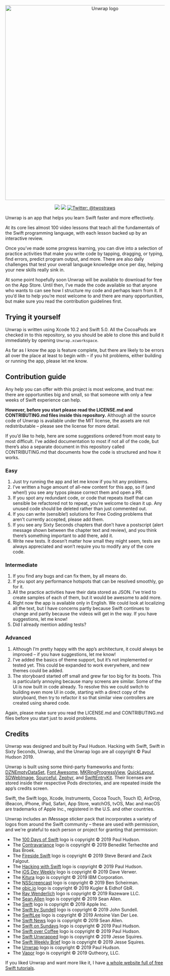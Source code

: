 
<p align="center">
    <img src="https://www.hackingwithswift.com/files/unwrap/logo.png" alt="Unwrap logo" width="614" maxHeight="171" />
</p>

<p align="center">
    <img src="https://img.shields.io/badge/iOS-12.0+-blue.svg" />
    <img src="https://img.shields.io/badge/Swift-5.0-brightgreen.svg" />
    <a href="https://twitter.com/twostraws">
        <img src="https://img.shields.io/badge/Contact-@twostraws-lightgrey.svg?style=flat" alt="Twitter: @twostraws" />
    </a>
</p>

Unwrap is an app that helps you learn Swift faster and more effectively.

At its core lies almost 100 video lessons that teach all the fundamentals of the Swift programming language, with each lesson backed up by an interactive review.

Once you’ve made some progress learning, you can dive into a selection of practice activities that make you write code by tapping, dragging, or typing, find errors, predict program output, and more. There are also daily challenges that test your overall language knowledge once per day, helping your new skills really sink in.

At some point hopefully soon Unwrap will be available to download for free on the App Store. Until then, I’ve made the code available so that anyone who wants to can see how I structure my code and perhaps learn from it. If you’d like to help you’re most welcome to and there are many opportunities, but make sure you read the contribution guidelines first.


## Trying it yourself

Unwrap is written using Xcode 10.2 and Swift 5.0. All the CocoaPods are checked in to this repository, so you should be able to clone this and build it immediately by opening `Unwrap.xcworkspace`.

As far as I know the app is feature complete, but there are likely to be errors all over the place at least to begin with – if you hit problems, either building or running the app, please let me know.


## Contribution guide

Any help you can offer with this project is most welcome, and trust me: there are opportunities big and small, so that someone with only a few weeks of Swift experience can help.

**However, before you start please read the LICENSE.md and CONTRIBUTING.md files inside this repository.** Although all the source code of Unwrap is available under the MIT license, the assets are not redistributable – please see the license for more detail.

If you’d like to help, here are some suggestions ordered from most easy to most difficult. I’ve added documentation to most if not all of the code, but there’s also a separate document in this repository called CONTRIBUTING.md that documents how the code is structured and how it works.


### Easy

1. Just try running the app and let me know if you hit any problems.
2. I’ve written a huge amount of all-new content for this app, so if (and when!) you see any typos please correct them and open a PR.
3. If you spot any redundant code, or code that repeats itself that can sensible be refactored not to repeat, you’re welcome to clean it up. Any unused code should be deleted rather than just commented out.
4. If you can write (sensible!) solutions for Free Coding problems that aren’t currently accepted, please add them.
5. If you see any Sixty Seconds chapters that don’t have a postscript (alert message shown between the chapter text and review), and you think there’s something important to add there, add it.
5. Write new tests. It doesn’t matter how small they might seem, tests are always appreciated and won’t require you to modify any of the core code.

### Intermediate

1. If you find any bugs and can fix them, by all means do.
2. If you spot any performance hotspots that can be resolved smoothly, go for it.
3. All the practice activities have their data stored as JSON. I’ve tried to create samples of each of them, but it would be awesome to add more.
4. Right now the app is available only in English. We could look at localizing all the text, but I have concerns partly because Swift continues to change and partly because the videos will get in the way. If you have suggestions, let me know!
5. Did I already mention adding tests?


### Advanced

1. Although I’m pretty happy with the app’s architecture, it could always be improved – if you have suggestions, let me know!
2. I’ve added the basics of theme support, but it’s not implemented or tested yet. This could be expanded to work everywhere, and new themes could be added.
3. The storyboard started off small and grew far too big for its boots. This is particularly annoying because many screens are similar. Some of the UI is now built in code already. To resolve this we could switch to building even more UI in code, starting with a direct copy of the storyboard, then try to refactor it so that similar view controllers are created using shared code. 

Again, please make sure you read the LICENSE.md and CONTRIBUTING.md files before you start just to avoid problems.


## Credits

Unwrap was designed and built by Paul Hudson. Hacking with Swift, Swift in Sixty Seconds, Unwrap, and the Unwrap logo are all copyright © Paul Hudson 2019.

Unwrap is built using some third-party frameworks and fonts: [DZNEmptyDataSet](https://github.com/dzenbot/DZNEmptyDataSet), [Font Awesome](https://fontawesome.com/), [MKRingProgressView](https://github.com/maxkonovalov/MKRingProgressView), [QuickLayout](https://github.com/huri000/QuickLayout), [SDWebImage](https://github.com/SDWebImage/SDWebImage), [Sourceful](https://github.com/twostraws/Sourceful), [Zephyr](https://github.com/ArtSabintsev/Zephyr), and [SwiftEntryKit](https://github.com/huri000/SwiftEntryKit). Their licenses are stored inside their respective Pods directories, and are repeated inside the app’s credits screen.

Swift, the Swift logo, Xcode, Instruments, Cocoa Touch, Touch ID, AirDrop, iBeacon, iPhone, iPad, Safari, App Store, watchOS, tvOS, Mac and macOS are trademarks of Apple Inc., registered in the U.S. and other countries. 

Unwrap includes an iMessage sticker pack that incorporates a variety of logos from around the Swift community – these are used with permission, and we're grateful to each person or project for granting that permission:

- The [100 Days of Swift](https://www.hackingwithswift.com/100) logo is copyright © 2019 Paul Hudson.
- The [Contravariance](https://contravariance.rocks) logo is copyright © 2019 Benedikt Terhechte and Bas Broek.
- The [Fireside Swift](https://www.firesideswift.com) logo is copyright © 2019 Steve Berard and Zack Falgout.
- The [Hacking with Swift](https://www.hackingwithswift.com) logo is copyright © 2019 Paul Hudson.
- The [iOS Dev Weekly](https://iosdevweekly.com) logo is copyright © 2019 Dave Verwer.
- The [Kitura](https://www.kitura.io) logo is copyright © 2019 IBM Corporation.
- The [NSScreencast](https://nsscreencast.com/episodes) logo is copyright © 2019 Ben Scheirman.
- The [objc.io](https://www.objc.io) logo is copyright © 2019 Kugler & Eidhof GbR.
- The [Ray Wenderlich](https://www.raywenderlich.com) logo is copyright © 2019 Razeware LLC.
- The [Sean Allen](https://www.youtube.com/seanallen) logo is copyright © 2019 Sean Allen.
- The [Swift](https://swift.org) logo is copyright © 2019 Apple Inc.
- The [Swift by Sundell](https://www.swiftbysundell.com) logo is copyright © 2019 John Sundell.
- The [SwiftLee](https://www.avanderlee.com) logo is copyright © 2019 Antoine Van Der Lee.
- The [Swift News](https://www.youtube.com/playlist?list=PL8seg1JPkqgH-ZuXSBBXRGRlnmVtEud04) logo is copyright © 2019 Sean Allen.
- The [Swift on Sundays](https://www.youtube.com/playlist?list=PLuoeXyslFTuZNAZKB3FAYqiJZKigjC3VG) logo is copyright © 2019 Paul Hudson.
- The [Swift over Coffee](https://podcasts.apple.com/gb/podcast/swift-over-coffee/id1435076502) logo is copyright © 2019 Paul Hudson.
- The [Swift Unwrapped](https://spec.fm/podcasts/swift-unwrapped) logo is copyright © 2019 Jesse Squires.
- The [Swift Weekly Brief](https://swiftweekly.github.io) logo is copyright © 2019 Jesse Squires.
- The [Unwrap](https://www.github.com/twostraws/Unwrap) logo is copyright © 2019 Paul Hudson.
- The [Vapor](https://vapor.codes) logo is copyright © 2019 Qutheory, LLC.

If you liked Unwrap and want more like it, I have [a whole website full of free Swift tutorials](https://www.hackingwithswift.com).
